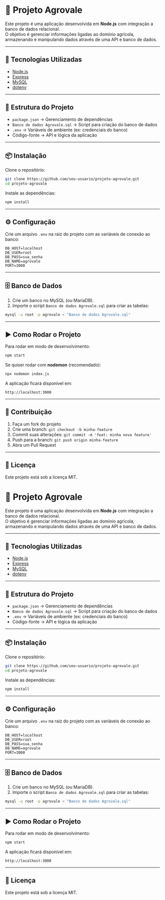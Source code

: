 # 🌱 Projeto Agrovale

Este projeto é uma aplicação desenvolvida em **Node.js** com integração a banco de dados relacional.  
O objetivo é gerenciar informações ligadas ao domínio agrícola, armazenando e manipulando dados através de uma API e banco de dados.

---

## 🚀 Tecnologias Utilizadas

- [Node.js](https://nodejs.org/)  
- [Express](https://expressjs.com/)  
- [MySQL](https://www.mysql.com/)  
- [dotenv](https://www.npmjs.com/package/dotenv)

---

## 📂 Estrutura do Projeto

- `package.json` → Gerenciamento de dependências  
- `Banco de dados Agrovale.sql` → Script para criação do banco de dados  
- `.env` → Variáveis de ambiente (ex: credenciais do banco)  
- Código-fonte → API e lógica da aplicação

---

## 📦 Instalação

Clone o repositório:

```bash
git clone https://github.com/seu-usuario/projeto-agrovale.git
cd projeto-agrovale
```

Instale as dependências:

```bash
npm install
```

---

## ⚙️ Configuração

Crie um arquivo `.env` na raiz do projeto com as variáveis de conexão ao banco:

```env
DB_HOST=localhost
DB_USER=root
DB_PASS=sua_senha
DB_NAME=agrovale
PORT=3000
```

---

## 🗄️ Banco de Dados

1. Crie um banco no MySQL (ou MariaDB).  
2. Importe o script `Banco de dados Agrovale.sql` para criar as tabelas:  

```bash
mysql -u root -p agrovale < "Banco de dados Agrovale.sql"
```

---

## ▶️ Como Rodar o Projeto

Para rodar em modo de desenvolvimento:

```bash
npm start
```

Se quiser rodar com **nodemon** (recomendado):

```bash
npx nodemon index.js
```

A aplicação ficará disponível em:

```
http://localhost:3000
```

---

## 🤝 Contribuição

1. Faça um fork do projeto  
2. Crie uma branch: `git checkout -b minha-feature`  
3. Commit suas alterações: `git commit -m 'feat: minha nova feature'`  
4. Push para a branch: `git push origin minha-feature`  
5. Abra um Pull Request  

---

## 📜 Licença

Este projeto está sob a licença MIT.  

# 🌱 Projeto Agrovale

Este projeto é uma aplicação desenvolvida em **Node.js** com integração a banco de dados relacional.  
O objetivo é gerenciar informações ligadas ao domínio agrícola, armazenando e manipulando dados através de uma API e banco de dados.

---

## 🚀 Tecnologias Utilizadas

- [Node.js](https://nodejs.org/)  
- [Express](https://expressjs.com/)  
- [MySQL](https://www.mysql.com/)  
- [dotenv](https://www.npmjs.com/package/dotenv)

---

## 📂 Estrutura do Projeto

- `package.json` → Gerenciamento de dependências  
- `Banco de dados Agrovale.sql` → Script para criação do banco de dados  
- `.env` → Variáveis de ambiente (ex: credenciais do banco)  
- Código-fonte → API e lógica da aplicação

---

## 📦 Instalação

Clone o repositório:

```bash
git clone https://github.com/seu-usuario/projeto-agrovale.git
cd projeto-agrovale
```

Instale as dependências:

```bash
npm install
```

---

## ⚙️ Configuração

Crie um arquivo `.env` na raiz do projeto com as variáveis de conexão ao banco:

```env
DB_HOST=localhost
DB_USER=root
DB_PASS=sua_senha
DB_NAME=agrovale
PORT=3000
```

---

## 🗄️ Banco de Dados

1. Crie um banco no MySQL (ou MariaDB).  
2. Importe o script `Banco de dados Agrovale.sql` para criar as tabelas:  

```bash
mysql -u root -p agrovale < "Banco de dados Agrovale.sql"
```

---

## ▶️ Como Rodar o Projeto

Para rodar em modo de desenvolvimento:

```bash
npm start
```

A aplicação ficará disponível em:

```
http://localhost:3000
```

---


## 📜 Licença

Este projeto está sob a licença MIT.  